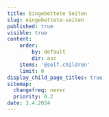 ```yaml
---
title: Eingebettete Seiten
slug: eingebettete-seiten
published: true
visible: true
content:
    order:
        by: default
        dir: asc
    items: '@self.children'
    limit: 0
display_child_page_titles: true
sitemap:
  changefreq: never
  priority: 0.2
date: 3.4.2024
---
```

